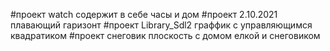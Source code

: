 
#проект watch содержит в себе часы и дом
#проект 2.10.2021 плавающий гаризонт
#проект Library_Sdl2 граффик с управляющимся квадратиком
#проект снеговик плоскость с домом елкой и снеговиком
#
